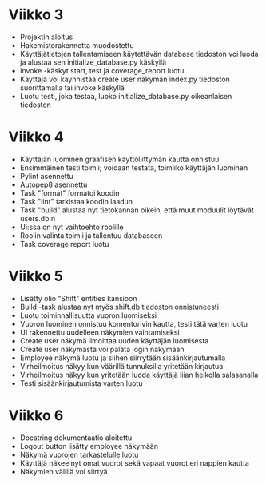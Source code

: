 # Viikko 3

- Projektin aloitus
- Hakemistorakennetta muodostettu
- Käyttäjätietojen tallentamiseen käytettävän database tiedoston voi luoda ja alustaa sen initialize_database.py käskyllä
- invoke -käskyt start, test ja coverage_report luotu
- Käyttäjä voi käynnistää create user näkymän index.py tiedoston suorittamalla tai invoke käskyllä
- Luotu testi, joka testaa, luoko initialize_database.py oikeanlaisen tiedoston

# Viikko 4

- Käyttäjän luominen graafisen käyttöliittymän kautta onnistuu
- Ensimmäinen testi toimii; voidaan testata, toimiiko käyttäjän luominen
- Pylint asennettu 
- Autopep8 asennettu
- Task "format" formatoi koodin
- Task "lint" tarkistaa koodin laadun
- Task "build" alustaa nyt tietokannan oikein, että muut moduulit löytävät users.db:n
- Ui:ssa on nyt vaihtoehto roolille
- Roolin valinta toimii ja tallentuu databaseen
- Task coverage report luotu

# Viikko 5
- Lisätty olio "Shift" entities kansioon
- Build -task alustaa nyt myös shift.db tiedoston onnistuneesti
- Luotu toiminnallisuutta vuoron luomiseksi
- Vuoron luominen onnistuu komentorivin kautta, testi tätä varten luotu
- UI rakennettu uudelleen näkymien vaihtamiseksi
- Create user näkymä ilmoittaa uuden käyttäjän luomisesta
- Create user näkymästä voi palata login näkymään
- Employee näkymä luotu ja siihen siirrytään sisäänkirjautumalla
- Virheilmoitus näkyy kun väärillä tunnuksilla yritetään kirjautua
- Virheilmoitus näkyy kun yritetään luoda käyttäjä liian heikolla salasanalla
- Testi sisäänkirjautumista varten luotu

# Viikko 6
- Docstring dokumentaatio aloitettu
- Logout button lisätty employee näkymään
- Näkymä vuorojen tarkastelulle luotu
- Käyttäjä näkee nyt omat vuorot sekä vapaat vuorot eri nappien kautta
- Näkymien välillä voi siirtyä

